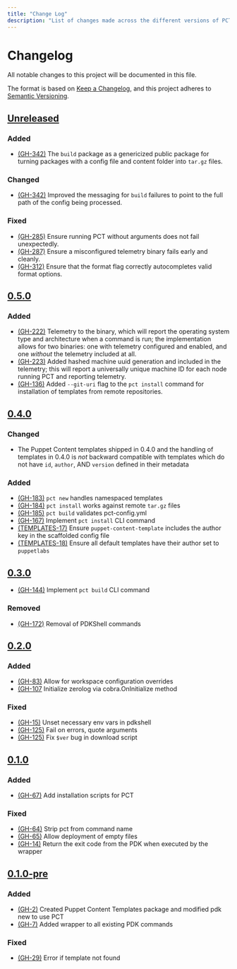 ```yaml
---
title: "Change Log"
description: "List of changes made across the different versions of PCT."
---
```


# Changelog
All notable changes to this project will be documented in this file.

The format is based on [Keep a Changelog](https://keepachangelog.com/en/1.0.0/),
and this project adheres to [Semantic Versioning](https://semver.org/spec/v2.0.0.html).

## [Unreleased]

### Added

- [(GH-342)](https://github.com/puppetlabs/pct/issues/342) The `build` package as a genericized public package for turning packages with a config file and content folder into `tar.gz` files.

### Changed

- [(GH-342)](https://github.com/puppetlabs/pct/issues/342) Improved the messaging for `build` failures to point to the full path of the config being processed.

### Fixed

- [(GH-285)](https://github.com/puppetlabs/pct/issues/285) Ensure running PCT without arguments does not fail unexpectedly.
- [(GH-287)](https://github.com/puppetlabs/pct/issues/287) Ensure a misconfigured telemetry binary fails early and cleanly.
- [(GH-312)](https://github.com/puppetlabs/pct/issues/312) Ensure that the format flag correctly autocompletes valid format options.

## [0.5.0]
### Added

- [(GH-222)](https://github.com/puppetlabs/pct/issues/222) Telemetry to the binary, which will report the operating system type and architecture when a command is run; the implementation allows for two binaries: one with telemetry configured and enabled, and one _without_ the telemetry included at all. <!-- For more information, see our [telemetry blog post](link to blog). -->
- [(GH-223)](https://github.com/puppetlabs/pct/issues/223) Added hashed machine uuid generation and included in the telemetry; this will report a universally unique machine ID for each node running PCT and reporting telemetry.
- [(GH-136)](https://github.com/puppetlabs/pct/issues/136) Added `--git-uri` flag to the `pct install` command for installation of templates from remote repositories.

## [0.4.0]

### Changed

- The Puppet Content templates shipped in 0.4.0 and the handling of templates in 0.4.0 is _not_ backward compatible with templates which do not have `id`, `author`, AND `version` defined in their metadata

### Added

- [(GH-183)](https://github.com/puppetlabs/pct/issues/183) `pct new` handles namespaced templates
- [(GH-184)](https://github.com/puppetlabs/pct/issues/184) `pct install` works against remote `tar.gz` files
- [(GH-185)](https://github.com/puppetlabs/pct/issues/185) `pct build` validates pct-config.yml
- [(GH-167)](https://github.com/puppetlabs/pct/issues/167) Implement `pct install` CLI command
- [(TEMPLATES-17)](https://github.com/puppetlabs/baker-round/issues/17) Ensure `puppet-content-template` includes the author key in the scaffolded config file
- [(TEMPLATES-18)](https://github.com/puppetlabs/baker-round/issues/18) Ensure all default templates have their author set to `puppetlabs`

## [0.3.0]

- [(GH-144)](https://github.com/puppetlabs/pct/issues/144) Implement `pct build` CLI command

### Removed

- [(GH-172)](https://github.com/puppetlabs/pct/issues/172) Removal of PDKShell commands

## [0.2.0]

### Added

- [(GH-83)](https://github.com/puppetlabs/pct/issues/83) Allow for workspace configuration overrides
- [(GH-107](https://github.com/puppetlabs/pct/issues/107) Initialize zerolog via cobra.OnInitialize method

### Fixed

- [(GH-15)](https://github.com/puppetlabs/pct/issues/15) Unset necessary env vars in pdkshell
- [(GH-125)](https://github.com/puppetlabs/pct/issues/125) Fail on errors, quote arguments
- [(GH-125)](https://github.com/puppetlabs/pct/issues/125) Fix `$ver` bug in download script

## [0.1.0]

### Added

- [(GH-67)](https://github.com/puppetlabs/pct/issues/67) Add installation scripts for PCT

### Fixed

- [(GH-64)](https://github.com/puppetlabs/pct/issues/64) Strip pct from command name
- [(GH-65)](https://github.com/puppetlabs/pct/issues/65) Allow deployment of empty files
- [(GH-14)](https://github.com/puppetlabs/pct/issues/14) Return the exit code from the PDK when executed by the wrapper

## [0.1.0-pre]

### Added

- [(GH-2)](https://github.com/puppetlabs/pct/issues/2) Created Puppet Content Templates package and modified pdk new to use PCT
- [(GH-7)](https://github.com/puppetlabs/pct/issues/7) Added wrapper to all existing PDK commands

### Fixed

- [(GH-29)](https://github.com/puppetlabs/pct/issues/29) Error if template not found

[Unreleased]: https://github.com/puppetlabs/pct/compare/0.4.0..main
[0.5.0]: https://github.com/puppetlabs/pct/releases/tag/0.5.0
[0.4.0]: https://github.com/puppetlabs/pct/releases/tag/0.4.0
[0.3.0]: https://github.com/puppetlabs/pct/releases/tag/0.3.0
[0.2.0]: https://github.com/puppetlabs/pct/releases/tag/0.2.0
[0.1.0]: https://github.com/puppetlabs/pct/releases/tag/0.1.0
[0.1.0-pre]: https://github.com/puppetlabs/pct/releases/tag/0.1.0-pre
